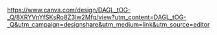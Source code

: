 https://www.canva.com/design/DAGL_tOG-_Q/8XRYVnYfSKsRo8Z3Iw2Mfg/view?utm_content=DAGL_tOG-_Q&utm_campaign=designshare&utm_medium=link&utm_source=editor
